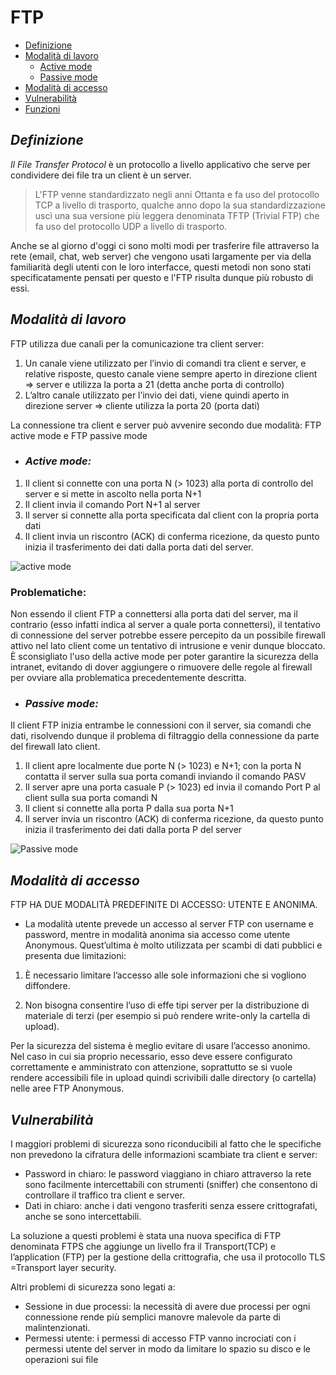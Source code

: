 # FTP
- [Definizione](#Definizione)
- [Modalità di lavoro](#Modalità-di-lavoro)
  - [Active mode](#Active-mode)
  - [Passive mode](#Passive-mode)
- [Modalità di accesso](#Modalità-di-accesso)
- [Vulnerabilità](#Vulnerabilità)
- [Funzioni](#Funzioni)


## *Definizione*

*Il File Transfer Protocol* è un protocollo a livello applicativo che serve per condividere dei file tra un client è un server.

> L'FTP venne standardizzato negli anni Ottanta e fa uso del protocollo TCP a livello di trasporto, qualche anno dopo la sua standardizzazione uscì una sua versione più leggera denominata TFTP (Trivial FTP) che fa uso del protocollo UDP a livello di trasporto.

Anche se al giorno d'oggi ci sono molti modi per trasferire file attraverso la rete (email, chat, web server) che vengono usati largamente per via della familiarità degli utenti con le loro interfacce, questi metodi non sono stati specificatamente pensati per questo e l'FTP risulta dunque più robusto di essi. 

## *Modalità di lavoro*

FTP utilizza due canali per la comunicazione tra client server:
1.	Un canale viene utilizzato per l’invio di comandi tra client e server, e relative risposte, questo canale viene sempre aperto in direzione client => server e utilizza la porta a 21 (detta anche porta di controllo) 
2.	L’altro canale utilizzato per l’invio dei dati, viene quindi aperto in direzione server => cliente utilizza la porta 20 (porta dati)

La connessione tra client e server può avvenire secondo due modalità: FTP active mode e FTP passive mode
-	### *Active mode:*
  1.	Il client si connette con una porta N (> 1023) alla porta di controllo del server e si mette in ascolto nella porta N+1
  2.	Il client invia il comando Port N+1 al server
  3.	Il server si connette alla porta specificata dal client con la propria porta dati
  4.	Il client invia un riscontro (ACK) di conferma ricezione, da questo punto inizia il trasferimento dei dati dalla porta dati del server. 
  
![active mode](active_mode.jpeg)
 
 ### Problematiche:
 Non essendo il client FTP a connettersi alla porta dati del server, ma il contrario (esso infatti indica al server a quale porta connettersi), il tentativo di connessione del server potrebbe essere percepito da un possibile firewall attivo nel lato client come un tentativo di intrusione e venir dunque bloccato.
È sconsigliato l'uso della active mode per poter garantire la sicurezza della intranet, evitando di dover aggiungere o rimuovere delle regole al firewall per ovviare alla problematica precedentemente descritta.

-	### *Passive mode:*

Il client FTP inizia entrambe le connessioni con il server, sia comandi che dati, risolvendo dunque il problema di filtraggio della connessione da parte del firewall lato client.
1.	Il client apre localmente due porte N (> 1023) e N+1; con la porta N contatta il server sulla sua porta comandi inviando il comando PASV
2.	Il server apre una porta casuale P (> 1023) ed invia il comando Port P al client sulla sua porta comandi N
3.	Il client si connette alla porta P dalla sua porta N+1
4.	Il server invia un riscontro (ACK) di conferma ricezione, da questo punto inizia il trasferimento dei dati dalla porta P del server 

 ![Passive mode](.FTP/Img/passive_mode.jpeg "passive mode") 
 
 ## *Modalità di accesso*
 FTP HA DUE MODALITÀ PREDEFINITE DI ACCESSO: UTENTE E ANONIMA.

-	La modalità utente prevede un accesso al server FTP con username e password, mentre in modalità anonima sia accesso come utente Anonymous. 
Quest’ultima è molto utilizzata per scambi di dati pubblici e presenta due limitazioni:
1.	È necessario limitare l’accesso alle sole informazioni che si vogliono diffondere.

2.	Non bisogna consentire l’uso di effe tipi server per la distribuzione di materiale di terzi (per esempio si può rendere write-only la cartella di upload).

Per la sicurezza del sistema è meglio evitare di usare l’accesso anonimo. Nel caso in cui sia proprio necessario, esso deve essere configurato correttamente e amministrato con attenzione, soprattutto se si vuole rendere accessibili file in upload quindi scrivibili dalle directory (o cartella) nelle aree FTP Anonymous. 

## *Vulnerabilità*

I maggiori problemi di sicurezza sono riconducibili al fatto che le specifiche non prevedono la cifratura delle informazioni scambiate tra client e server:
-	Password in chiaro: le password viaggiano in chiaro attraverso la rete sono facilmente intercettabili con strumenti (sniffer) che consentono di controllare il traffico tra client e server.
-	Dati in chiaro: anche i dati vengono trasferiti senza essere crittografati, anche se sono intercettabili.

La soluzione a questi problemi è stata una nuova specifica di FTP denominata FTPS che aggiunge un livello fra il Transport(TCP) e l’application (FTP) per la gestione della crittografia, che usa il protocollo TLS =Transport layer security.

Altri problemi di sicurezza sono legati a:
-	Sessione in due processi: la necessità di avere due processi per ogni connessione rende più semplici manovre malevole da parte di malintenzionati.
-	Permessi utente: i permessi di accesso FTP vanno incrociati con i permessi utente del server in modo da limitare lo spazio su disco e le operazioni sui file


 
 
 
